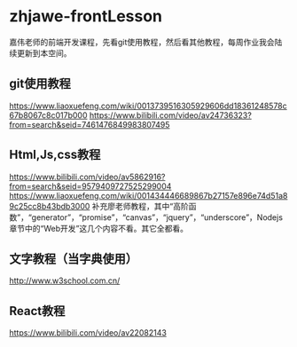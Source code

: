 # zhjawe-frontLesson
嘉伟老师的前端开发课程，先看git使用教程，然后看其他教程，每周作业我会陆续更新到本空间。
## git使用教程
https://www.liaoxuefeng.com/wiki/0013739516305929606dd18361248578c67b8067c8c017b000
https://www.bilibili.com/video/av24736323?from=search&seid=7461476849983807495
## Html,Js,css教程
https://www.bilibili.com/video/av5862916?from=search&seid=9579409727525299004
https://www.liaoxuefeng.com/wiki/001434446689867b27157e896e74d51a89c25cc8b43bdb3000
补充廖老师教程，其中“高阶函数”，“generator”，“promise”，“canvas”，“jquery”，“underscore”，Nodejs章节中的“Web开发”这几个内容不看。其它全都看。
## 文字教程（当字典使用）
http://www.w3school.com.cn/
## React教程
https://www.bilibili.com/video/av22082143

